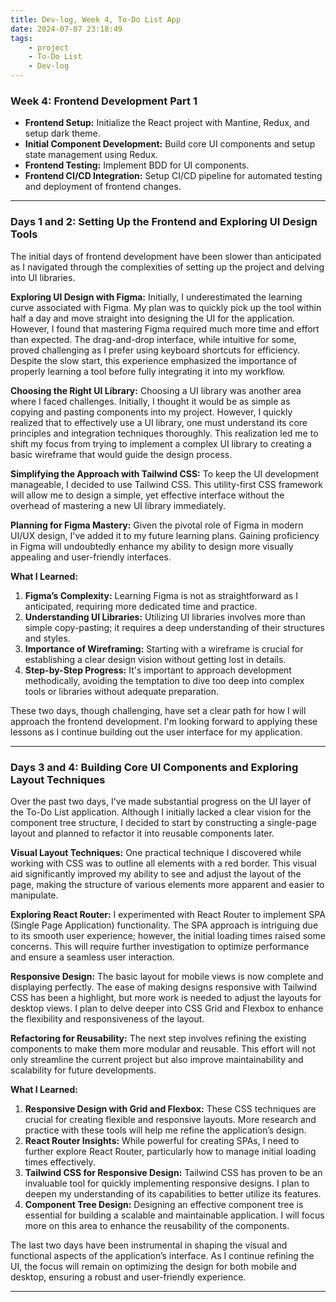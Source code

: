 ```yaml
---
title: Dev-log, Week 4, To-Do List App
date: 2024-07-07 23:18:49
tags:
    - project
    - To-Do List
    - Dev-log
---
```


### Week 4: Frontend Development Part 1

-   **Frontend Setup:** Initialize the React project with Mantine, Redux, and setup dark theme.
-   **Initial Component Development:** Build core UI components and setup state management using Redux.
-   **Frontend Testing:** Implement BDD for UI components.
-   **Frontend CI/CD Integration:** Setup CI/CD pipeline for automated testing and deployment of frontend changes.

---

### Days 1 and 2: Setting Up the Frontend and Exploring UI Design Tools

The initial days of frontend development have been slower than anticipated as I navigated through the complexities of setting up the project and delving into UI libraries.

**Exploring UI Design with Figma:**
Initially, I underestimated the learning curve associated with Figma. My plan was to quickly pick up the tool within half a day and move straight into designing the UI for the application. However, I found that mastering Figma required much more time and effort than expected. The drag-and-drop interface, while intuitive for some, proved challenging as I prefer using keyboard shortcuts for efficiency. Despite the slow start, this experience emphasized the importance of properly learning a tool before fully integrating it into my workflow.

**Choosing the Right UI Library:**
Choosing a UI library was another area where I faced challenges. Initially, I thought it would be as simple as copying and pasting components into my project. However, I quickly realized that to effectively use a UI library, one must understand its core principles and integration techniques thoroughly. This realization led me to shift my focus from trying to implement a complex UI library to creating a basic wireframe that would guide the design process.

**Simplifying the Approach with Tailwind CSS:**
To keep the UI development manageable, I decided to use Tailwind CSS. This utility-first CSS framework will allow me to design a simple, yet effective interface without the overhead of mastering a new UI library immediately.

**Planning for Figma Mastery:**
Given the pivotal role of Figma in modern UI/UX design, I've added it to my future learning plans. Gaining proficiency in Figma will undoubtedly enhance my ability to design more visually appealing and user-friendly interfaces.

**What I Learned:**

1. **Figma’s Complexity:** Learning Figma is not as straightforward as I anticipated, requiring more dedicated time and practice.
2. **Understanding UI Libraries:** Utilizing UI libraries involves more than simple copy-pasting; it requires a deep understanding of their structures and styles.
3. **Importance of Wireframing:** Starting with a wireframe is crucial for establishing a clear design vision without getting lost in details.
4. **Step-by-Step Progress:** It's important to approach development methodically, avoiding the temptation to dive too deep into complex tools or libraries without adequate preparation.

These two days, though challenging, have set a clear path for how I will approach the frontend development. I'm looking forward to applying these lessons as I continue building out the user interface for my application.

---

### Days 3 and 4: Building Core UI Components and Exploring Layout Techniques

Over the past two days, I've made substantial progress on the UI layer of the To-Do List application. Although I initially lacked a clear vision for the component tree structure, I decided to start by constructing a single-page layout and planned to refactor it into reusable components later.

**Visual Layout Techniques:**
One practical technique I discovered while working with CSS was to outline all elements with a red border. This visual aid significantly improved my ability to see and adjust the layout of the page, making the structure of various elements more apparent and easier to manipulate.

**Exploring React Router:**
I experimented with React Router to implement SPA (Single Page Application) functionality. The SPA approach is intriguing due to its smooth user experience; however, the initial loading times raised some concerns. This will require further investigation to optimize performance and ensure a seamless user interaction.

**Responsive Design:**
The basic layout for mobile views is now complete and displaying perfectly. The ease of making designs responsive with Tailwind CSS has been a highlight, but more work is needed to adjust the layouts for desktop views. I plan to delve deeper into CSS Grid and Flexbox to enhance the flexibility and responsiveness of the layout.

**Refactoring for Reusability:**
The next step involves refining the existing components to make them more modular and reusable. This effort will not only streamline the current project but also improve maintainability and scalability for future developments.

**What I Learned:**

1. **Responsive Design with Grid and Flexbox:** These CSS techniques are crucial for creating flexible and responsive layouts. More research and practice with these tools will help me refine the application’s design.
2. **React Router Insights:** While powerful for creating SPAs, I need to further explore React Router, particularly how to manage initial loading times effectively.
3. **Tailwind CSS for Responsive Design:** Tailwind CSS has proven to be an invaluable tool for quickly implementing responsive designs. I plan to deepen my understanding of its capabilities to better utilize its features.
4. **Component Tree Design:** Designing an effective component tree is essential for building a scalable and maintainable application. I will focus more on this area to enhance the reusability of the components.

The last two days have been instrumental in shaping the visual and functional aspects of the application’s interface. As I continue refining the UI, the focus will remain on optimizing the design for both mobile and desktop, ensuring a robust and user-friendly experience.

---
